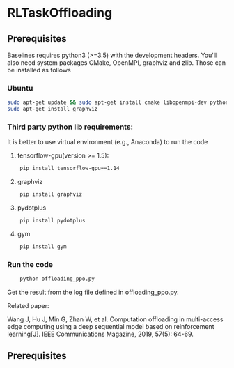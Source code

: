 # RLTaskOffloading

## Prerequisites 
Baselines requires python3 (>=3.5) with the development headers. You'll also need system packages CMake, OpenMPI, graphviz and zlib. Those can be installed as follows
### Ubuntu 
    
```bash
sudo apt-get update && sudo apt-get install cmake libopenmpi-dev python3-dev zlib1g-dev
sudo apt-get install graphviz
```

### Third party python lib requirements:
It is better to use virtual environment (e.g., Anaconda) to run the code

1. tensorflow-gpu(version >= 1.5):
```bash
	pip install tensorflow-gpu==1.14
```
2. graphviz
```bash
	pip install graphviz
```

3. pydotplus
```bash
	pip install pydotplus
```

4. gym
```bash
	pip install gym
```

### Run the code
```bash
	python offloading_ppo.py
```

Get the result from the log file defined in offloading_ppo.py. 

Related paper:

Wang J, Hu J, Min G, Zhan W, et al. Computation offloading in multi-access edge computing using a deep sequential model based on reinforcement learning[J]. IEEE Communications Magazine, 2019, 57(5): 64-69.
## Prerequisites 
